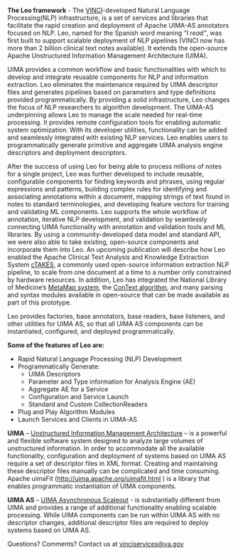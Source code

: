 
**The Leo framework** - The [VINCI](http://www.hsrd.research.va.gov/for_researchers/vinci/)-developed Natural Language Processing(NLP) infrastructure, is a set of services and libraries that facilitate the rapid creation and deployment of Apache UIMA-AS annotators focused on NLP. Leo, named for the Spanish word meaning *“I read”*, was first built to support scalable deployment of NLP pipelines (VINCI now has more than 2 billion clinical text notes available). It extends the open-source Apache Unstructured Information Management Architecture (UIMA). 

UIMA provides a common workflow and basic functionalities with which to develop and integrate reusable components for NLP and information extraction. Leo eliminates the maintenance required by UIMA descriptor files and generates pipelines based on parameters and type definitions provided programmatically. By providing a solid infrastructure, Leo changes the focus of NLP researchers to algorithm development. The UIMA-AS underpinning allows Leo to manage the scale needed for real-time processing. It provides remote configuration tools for enabling automatic system optimization. With its developer utilities, functionality can be added and seamlessly integrated with existing NLP services. Leo enables users to programmatically generate primitive and aggregate UIMA analysis engine descriptors and deployment descriptors.

After the success of using Leo for being able to process millions of notes for a single project, Leo was further developed to include reusable, configurable components for finding keywords and phrases, using regular expressions and patterns, building complex rules for identifying and associating annotations within a document, mapping strings of text found in notes to standard terminologies, and developing feature vectors for training and validating ML components. Leo supports the whole workflow of annotation, iterative NLP development, and validation by seamlessly connecting UIMA functionality with annotation and validation tools and ML libraries. By using a community-developed data model and standard API, we were also able to take existing, open-source components and incorporate them into Leo. An upcoming publication will describe how Leo enabled the Apache Clinical Text Analysis and Knowledge Extraction System [cTAKES](https://ctakes.apache.org), a commonly used open-source information extraction NLP pipeline, to scale from one document at a time to a number only constrained by hardware resources. In addition, Leo has integrated the National Library of Medicine’s [MetaMap system](http://metamap.nlm.nih.gov), the [ConText algorithm](http://orbit.nlm.nih.gov/resource/context), and many parsing and syntax modules available in open-source that can be made available as part of this prototype.

Leo provides factories, base annotators, base readers, base listeners, and other utilities for UIMA AS, so that all UIMA AS components can be instantiated, configured, and deployed programmatically.

**Some of the features of Leo are:**

*  Rapid Natural Language Processing (NLP) Development
*  Programmatically Generate:
    *  UIMA Descriptors
    *  Parameter and Type information for Analysis Engine (AE)
    *  Aggregate AE for a Service
    *  Configuration and Service Launch
    *  Standard and Custom CollectionReaders
*  Plug and Play Algorithm Modules
*  Launch Services and Clients in UIMA-AS

**UIMA** – [Unstructured Information Management Architecture](http://uima.apache.org/index.html ) – is a powerful and flexible software system designed to analyze large volumes of unstructured information. In order to accommodate all the available functionality, configuration and deployment of systems based on UIMA AS require a set of descriptor files in XML format. Creating and maintaining these descriptor files manually can be complicated and time consuming.   Apache uimaFit (http://uima.apache.org/uimafit.html ) is a library that enables programmatic instantiation of UIMA components.  

**UIMA AS** – [UIMA Asynchronous Scaleout]( http://uima.apache.org/doc-uimaas-what.html ) - is substantially different from UIMA and provides a range of additional functionality enabling scalable processing. While UIMA components can be run within UIMA AS with no descriptor changes, additional descriptor files are required to deploy systems based on UIMA AS.  

Questions? Comments? Contact us at vinciservices@va.gov
